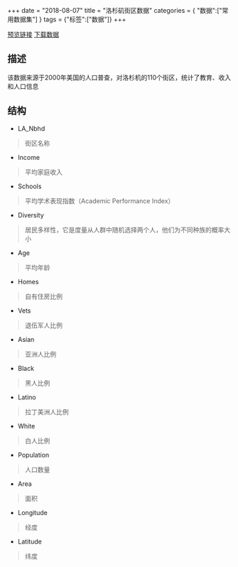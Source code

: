 +++
date = "2018-08-07"
title = "洛杉矶街区数据"
categories = { "数据":["常用数据集"] }
tags = {"标签":["数据"]}
+++

[预览链接](/data/LosAngelesNeighbor)
[下载数据](/download/LosAngelesNeighbor)

## 描述
该数据来源于2000年美国的人口普查，对洛杉机的110个街区，统计了教育、收入和人口信息

## 结构

 - LA_Nbhd   
 >街区名称
 - Income    
 >平均家庭收入
 - Schools   
 >平均学术表现指数（Academic Performance Index）
 - Diversity 
 >居民多样性，它是度量从人群中随机选择两个人，他们为不同种族的概率大小
 - Age       
 >平均年龄
 - Homes     
 >自有住房比例
 - Vets      
 >退伍军人比例
 - Asian     
 >亚洲人比例
 - Black     
 >黑人比例
 - Latino 
 >拉丁美洲人比例
 - White     
 >白人比例
 - Population
 >人口数量
 - Area      
 >面积
 - Longitude 
 >经度
 - Latitude  
 >纬度
